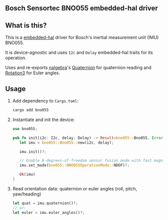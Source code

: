 ## Bosch Sensortec BNO055 embedded-hal driver

## What is this?

This is a [embedded-hal](https://github.com/rust-embedded/embedded-hal) driver for Bosch's inertial measurement unit (IMU) BNO055.

It is device-agnostic and uses `I2c` and `Delay` embedded-hal traits for its operation.

Uses and re-exports [nalgebra](https://www.nalgebra.org/)'s [Quaternion](http://toxiclibs.org/docs/core/toxi/geom/Quaternion.html) for quaternion reading and [Rotation3](https://www.nalgebra.org/rustdoc/nalgebra/geometry/type.Rotation3.html) for Euler angles.

## Usage

1. Add dependency to `Cargo.toml`:

    ```bash
    cargo add bno055
    ```
    
2. Instantiate and init the device:
    ```rust
    use bno055;

    pub fn init(i2c: I2c, delay: Delay) -> Result<bno055::Bno055, Error> {
       let imu = bno055::Bno055::new(i2c, delay);
    
       imu.init()?;
    
       // Enable 9-degrees-of-freedom sensor fusion mode with fast magnetometer calibration
       imu.set_mode(bno055::BNO055OperationMode::NDOF)?;
    
       Ok(imu)
    }
    ```

3. Read orientation data: quaternion or euler angles (roll, pitch, yaw/heading)
    ```rust
    let quat = imu.quaternion()?;
    // or:
    let euler = imu.euler_angles()?;
    ```
